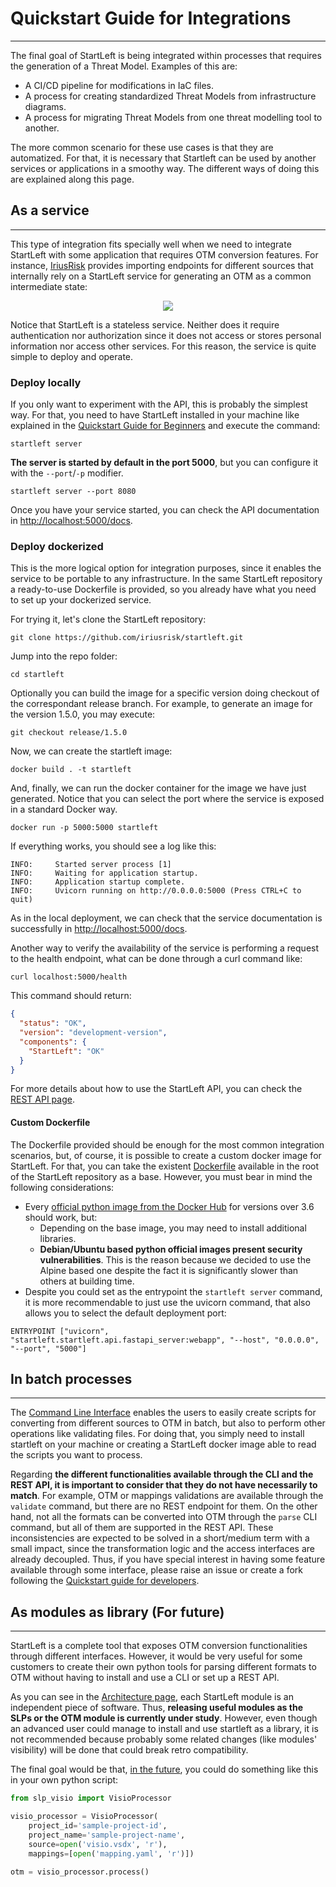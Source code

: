 # Quickstart Guide for Integrations

---

The final goal of StartLeft is being integrated within processes that requires the generation of a Threat Model. Examples
of this are:
* A CI/CD pipeline for modifications in IaC files.
* A process for creating standardized Threat Models from infrastructure diagrams.
* A process for migrating Threat Models from one threat modelling tool to another.

The more common scenario for these use cases is that they are automatized. For that, it is necessary that Startleft can
be used by another services or applications in a smoothy way. The different ways of doing this are explained along this page.

## As a service

---
This type of integration fits specially well when we need to integrate StartLeft with some application that requires 
OTM conversion features. For instance, [IriusRisk](https://www.iriusrisk.com/) provides importing endpoints for different
sources that internally rely on a StartLeft service for generating an OTM as a common intermediate state:

<p align="center"><img src="images/iriusrisk-integration.png"></p>

Notice that StartLeft is a stateless service. Neither does it require authentication nor authorization since it does not
access or stores personal information nor access other services. For this reason, the service is quite simple to deploy and
operate.

### Deploy locally
If you only want to experiment with the API, this is probably the simplest way. For that, you need to have
StartLeft installed in your machine like explained in the [Quickstart Guide for Beginners](../Quickstart-Guide-for-Beginners.md)
and execute the command:
```shell
startleft server
```
**The server is started by default in the port 5000**, but you can configure it with the `--port`/`-p` modifier.
```shell
startleft server --port 8080
```
Once you have your service started, you can check the API documentation in [http://localhost:5000/docs](http://localhost:5000/docs).

### Deploy dockerized
This is the more logical option for integration purposes, since it enables the service to be portable to any infrastructure.
In the same StartLeft repository a ready-to-use Dockerfile is provided, so you already have what you need to set up your 
dockerized service.

For trying it, let's clone the StartLeft repository:
```shell
git clone https://github.com/iriusrisk/startleft.git
```

Jump into the repo folder:
```shell
cd startleft
```

Optionally you can build the image for a specific version doing checkout of the correspondant release branch. For example,
to generate an image for the version 1.5.0, you may execute:
```shell
git checkout release/1.5.0
```

Now, we can create the startleft image:
```shell
docker build . -t startleft
```

And, finally, we can run the docker container for the image we have just generated. Notice that you can select the
port where the service is exposed in a standard Docker way.
```shell
docker run -p 5000:5000 startleft
```

If everything works, you should see a log like this:
```shell
INFO:     Started server process [1]
INFO:     Waiting for application startup.
INFO:     Application startup complete.
INFO:     Uvicorn running on http://0.0.0.0:5000 (Press CTRL+C to quit)
```

As in the local deployment, we can check that the service documentation is successfully in 
[http://localhost:5000/docs](http://localhost:5000/docs).

Another way to verify the availability of the service is performing a request to the health endpoint, what can be done
through a curl command like:
```shell
curl localhost:5000/health
```
This command should return:
```json
{
  "status": "OK",
  "version": "development-version",
  "components": {
    "StartLeft": "OK"
  }
}
```
For more details about how to use the StartLeft API, you can check the [REST API page](../usage/REST-API.md).

#### Custom Dockerfile
The Dockerfile provided should be enough for the most common integration scenarios, but, of course, it is possible to
create a custom docker image for StartLeft. For that, you can take the existent 
[Dockerfile](https://raw.githubusercontent.com/iriusrisk/startleft/main/Dockerfile) available in the root of the StartLeft
repository as a base. However, you must bear in mind the following considerations:
* Every [official python image from the Docker Hub](https://hub.docker.com/_/python) for versions over 3.6 should work, but:
  * Depending on the base image, you may need to install additional libraries.
  * **Debian/Ubuntu based python official images present security vulnerabilities**. This is the reason because we decided 
    to use the Alpine based one despite the fact it is significantly slower than others at building time.
* Despite you could set as the entrypoint the `startleft server` command, it is more recommendable to just use the uvicorn 
  command, that also allows you to select the default deployment port:
```
ENTRYPOINT ["uvicorn", "startleft.startleft.api.fastapi_server:webapp", "--host", "0.0.0.0", "--port", "5000"]
```

## In batch processes

---
The [Command Line Interface](../usage/Command-Line-Interface.md) enables the users to easily create scripts for converting from different sources to OTM in batch, but
also to perform other operations like validating files. For doing that, you simply need to install startleft on your machine or 
creating a StartLeft docker image able to read the scripts you want to process.

Regarding **the different functionalities available through the CLI and the REST API, it is important to consider that they do
not have necessarily to match**. For example, OTM or mappings validations are available through the `validate` command, but 
there are no REST endpoint for them. On the other hand, not all the formats can be converted into OTM through the `parse` CLI
command, but all of them are supported in the REST API. These inconsistencies are expected to be solved in a short/medium
term with a small impact, since the transformation logic and the access interfaces are already decoupled. Thus, if you have
special interest in having some feature available through some interface, please raise an issue or create a fork following the
[Quickstart guide for developers](../development/Quickstart-Guide-for-Developers.md).


## As modules as library (For future)

---
StartLeft is a complete tool that exposes OTM conversion functionalities through different interfaces. However, it would 
be very useful for some customers to create their own python tools for parsing different formats to OTM without having to 
install and use a CLI or set up a REST API.

As you can see in the [Architecture page](../development/Architecture.md), each StartLeft module is an independent piece
of software. Thus, **releasing useful modules as the SLPs or the OTM module is currently under study**.
However, even though an advanced user could manage to install and use startleft as a library, it is not recommended because 
probably some related changes (like modules' visibility) will be done that could break retro compatibility.

The final goal would be that, <ins>in the future</ins>, you could do something like this in your own python script:
```python
from slp_visio import VisioProcessor

visio_processor = VisioProcessor(
    project_id='sample-project-id', 
    project_name='sample-project-name', 
    source=open('visio.vsdx', 'r'), 
    mappings=[open('mapping.yaml', 'r')])

otm = visio_processor.process()
```
